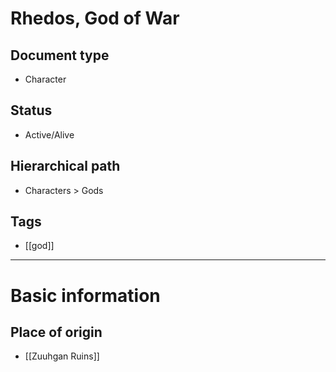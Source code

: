 # Rhedos, God of War

## Document type

 - Character

## Status

 - Active/Alive

## Hierarchical path

 - Characters > Gods

## Tags

 - [[god]]

---

# Basic information

## Place of origin

 - [[Zuuhgan Ruins]]
